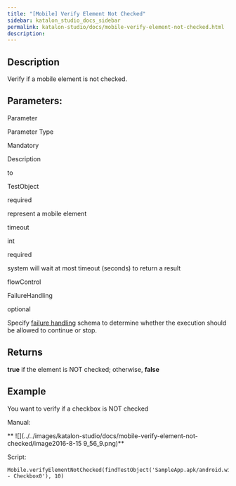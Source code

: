 ```yaml
---
title: "[Mobile] Verify Element Not Checked" 
sidebar: katalon_studio_docs_sidebar
permalink: katalon-studio/docs/mobile-verify-element-not-checked.html 
description: 
---
```

Description
-----------

Verify if a mobile element is not checked.    

Parameters:  
-------------

Parameter

Parameter Type

Mandatory

Description

to

TestObject 

required

represent a mobile element

timeout 

int

required

system will wait at most timeout (seconds) to return a result

flowControl

FailureHandling

optional

Specify [failure handling](https://docs.katalon.com/x/qAAM) schema to determine whether the execution should be allowed to continue or stop.

Returns
-------

**true** if the element is NOT checked; otherwise, **false**

Example
-------

You want to verify if a checkbox is NOT checked 

Manual: 

** ![](../../images/katalon-studio/docs/mobile-verify-element-not-checked/image2016-8-15 9_56_9.png)**

Script:

```
Mobile.verifyElementNotChecked(findTestObject('SampleApp.apk/android.widget.CheckBox - Checkbox0'), 10)
```